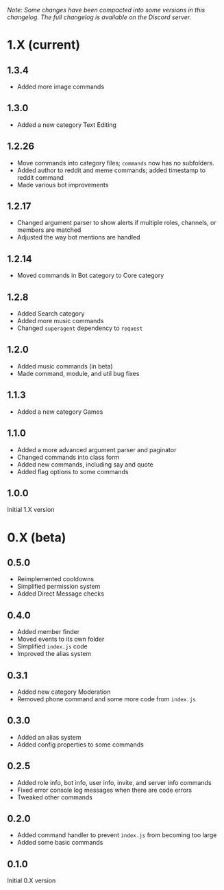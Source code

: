 *Note: Some changes have been compacted into some versions in this changelog. The full changelog is available on the Discord server.*

# 1.X (current)
## 1.3.4
- Added more image commands

## 1.3.0
- Added a new category Text Editing

## 1.2.26
- Move commands into category files; `commands` now has no subfolders.
- Added author to reddit and meme commands; added timestamp to reddit command
- Made various bot improvements

## 1.2.17
- Changed argument parser to show alerts if multiple roles, channels, or members are matched
- Adjusted the way bot mentions are handled

## 1.2.14
- Moved commands in Bot category to Core category

## 1.2.8
- Added Search category
- Added more music commands
- Changed `superagent` dependency to `request`

## 1.2.0
- Added music commands (in beta)
- Made command, module, and util bug fixes

## 1.1.3
- Added a new category Games

## 1.1.0
- Added a more advanced argument parser and paginator
- Changed commands into class form
- Added new commands, including say and quote
- Added flag options to some commands

## 1.0.0
Initial 1.X version

# 0.X (beta)
## 0.5.0
- Reimplemented cooldowns
- Simplified permission system
- Added Direct Message checks

## 0.4.0
- Added member finder
- Moved events to its own folder
- Simplified `index.js` code
- Improved the alias system

## 0.3.1
- Added new category Moderation
- Removed phone command and some more code from `index.js`

## 0.3.0
- Added an alias system
- Added config properties to some commands

## 0.2.5
- Added role info, bot info, user info, invite, and server info commands
- Fixed error console log messages when there are code errors
- Tweaked other commands

## 0.2.0
- Added command handler to prevent `index.js` from becoming too large
- Added some basic commands

## 0.1.0
Initial 0.X version
